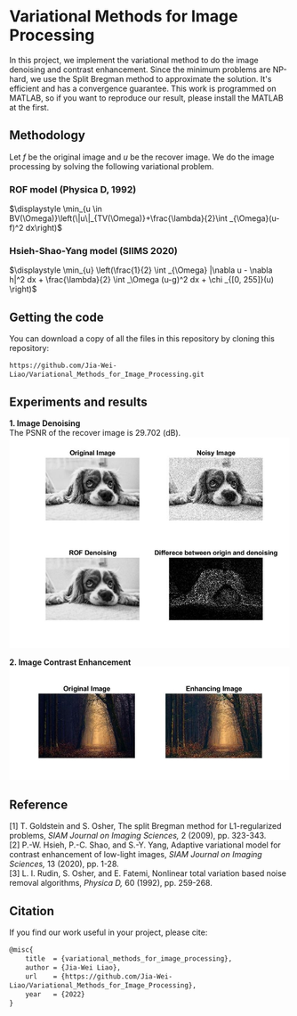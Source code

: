 # Variational Methods for Image Processing

In this project, we implement the variational method to do the image denoising and contrast enhancement. Since the minimum problems are NP-hard, we use the Split Bregman method to approximate the solution. It's efficient and has a convergence guarantee. This work is programmed on MATLAB, so if you want to reproduce our result, please install the MATLAB at the first.

## Methodology
Let $f$ be the original image and $u$ be the recover image. We do the image processing by solving the following variational problem.    
### ROF model (Physica D, 1992) 
$\displaystyle \min_{u \in BV(\Omega)}\left(\|u\|_{TV(\Omega)}+\frac{\lambda}{2}\int _{\Omega}(u-f)^2 dx\right)$

### Hsieh-Shao-Yang model (SIIMS 2020)
$\displaystyle \min_{u} \left(\frac{1}{2} \int _{\Omega} |\nabla u - \nabla h|^2 dx + \frac{\lambda}{2} \int _\Omega (u-g)^2 dx + \chi _{[0, 255]}(u) \right)$  

<!--
where  
$\displaystyle g(x)=\begin{cases}\alpha\bar{f}(x),\quad x\in\Omega_d\\ f(x), \quad x \in \Omega_b \end{cases},$
$\displaystyle h(x)=\begin{cases} \beta f(x), \quad x \in \Omega_d \\ f(x), \quad x \in \Omega_b \end{cases}, \text{and}$
$\displaystyle \chi_{[0, 255]}(u)=\begin{cases} 0, \quad \range(u) \subseteq [0, 255] \\ \infty, \quad \text{otherwise} \end{cases}$
-->

## Getting the code
You can download a copy of all the files in this repository by cloning this repository:
```
https://github.com/Jia-Wei-Liao/Variational_Methods_for_Image_Processing.git
```


## Experiments and results
**1. Image Denoising**  
The PSNR of the recover image is 29.702 (dB).  
![Image](https://github.com/Jia-Wei-Liao/Variational_Methods_for_Image_Processing/blob/main/result/denoising.jpg)  


**2. Image Contrast Enhancement**
![Image](https://github.com/Jia-Wei-Liao/Variational_Methods_for_Image_Processing/blob/main/result/enhancement.jpg)


## Reference
[1] T. Goldstein and S. Osher, The split Bregman method for L1-regularized problems, _SIAM Journal on Imaging Sciences,_ 2 (2009), pp. 323-343.  
[2] P.-W. Hsieh, P.-C. Shao, and S.-Y. Yang, Adaptive variational model for contrast enhancement of low-light images, _SIAM Journal on Imaging Sciences,_ 13 (2020), pp. 1-28.  
[3] L. I. Rudin, S. Osher, and E. Fatemi, Nonlinear total variation based noise removal algorithms, _Physica D,_ 60 (1992), pp. 259-268.  

## Citation
If you find our work useful in your project, please cite:
```
@misc{
    title  = {variational_methods_for_image_processing},
    author = {Jia-Wei Liao},
    url    = {https://github.com/Jia-Wei-Liao/Variational_Methods_for_Image_Processing},
    year   = {2022}
}
```
